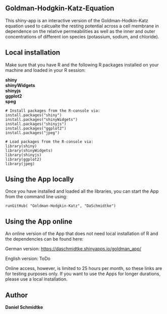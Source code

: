 ## Goldman-Hodgkin-Katz-Equation

This shiny-app is an interactive version of the Goldman-Hodkin-Katz equation used to calcualte the resting potential across a cell membrane in dependence on the relative permeabilities as well as the inner and outer concentrations of different ion species (potassium, sodium, and chloride).

## Local installation

Make sure that you have R and the following R packages installed on your machine and loaded in your R session:

**shiny** <br/>**shinyWidgets** <br/>**shinyjs** <br/>**ggplot2** <br/>**speg**

    # Install packages from the R-console via:
    install.packages("shiny")
    install.packages("shinyWidgets")
    install.packages("shinyjs")
    install.packages("ggplot2")
    install.packages("jpeg")
    
    # Load packages from the R-console via:
    library(shiny)
    library(shinyWidgets)
    library(shinyjs)
    library(ggplot2)
    library(jpeg)
    
## Using the App locally

Once you have installed and loaded all the libraries, you can start the App from the command line using:

    runGitHub( "Goldman-Hodgkin-Katz", "DaSchmidtke")
    
## Using the App online

An online version of the App that does not need local installation of R and the dependencies can be found here:

German version:
https://daschmidtke.shinyapps.io/goldman_app/

English version:
ToDo

Online access, however, is limited to 25 hours per month, so these links are for testing purposes only. If you want to use the Apps for longer durations, please use a local installation.

## Author

**Daniel Schmidtke**

